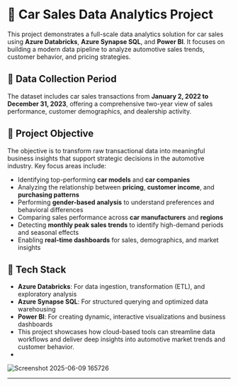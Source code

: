 # 🚗 Car Sales Data Analytics Project

This project demonstrates a full-scale data analytics solution for car sales using **Azure Databricks**, **Azure Synapse SQL**, and **Power BI**. It focuses on building a modern data pipeline to analyze automotive sales trends, customer behavior, and pricing strategies.

## 📅 Data Collection Period

The dataset includes car sales transactions from **January 2, 2022 to December 31, 2023**, offering a comprehensive two-year view of sales performance, customer demographics, and dealership activity.

## 🎯 Project Objective

The objective is to transform raw transactional data into meaningful business insights that support strategic decisions in the automotive industry. Key focus areas include:

- Identifying top-performing **car models** and **car companies**
- Analyzing the relationship between **pricing**, **customer income**, and **purchasing patterns**
- Performing **gender-based analysis** to understand preferences and behavioral differences
- Comparing sales performance across **car manufacturers** and **regions**
- Detecting **monthly peak sales trends** to identify high-demand periods and seasonal effects
- Enabling **real-time dashboards** for sales, demographics, and market insights

## 🧰 Tech Stack

- **Azure Databricks**: For data ingestion, transformation (ETL), and exploratory analysis
- **Azure Synapse SQL**: For structured querying and optimized data warehousing
- **Power BI**: For creating dynamic, interactive visualizations and business dashboards
- This project showcases how cloud-based tools can streamline data workflows and deliver deep insights into automotive market trends and customer behavior.
- 
![Screenshot 2025-06-09 165726](https://github.com/user-attachments/assets/9c534c13-b8b5-44eb-9a09-d24be299318b)

---



